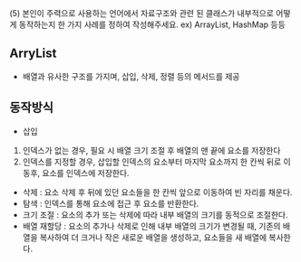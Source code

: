(5) 본인이 주력으로 사용하는 언어에서 자료구조와 관련 된 클래스가 내부적으로 어떻게 동작하는지 한 가지 사례를 정하여 작성해주세요. 
  ex) ArrayList, HashMap 등등

## ArryList
- 배열과 유사한 구조를 가지며, 삽입, 삭제, 정렬 등의 메서드를 제공

## 동작방식
- 삽입
1) 인덱스가 없는 경우, 필요 시 배열 크기 조절 후 배열의 맨 끝에 요소를 저장한다
2) 인덱스를 지정할 경우, 삽입할 인덱스의 요소부터 마지막 요소까지 한 칸씩 뒤로 이동후, 요소를 인덱스에 저장한다.

- 삭제 : 요소 삭제 후 뒤에 있던 요소들을 한 칸씩 앞으로 이동하여 빈 자리를 채운다.
- 탐색 : 인덱스를 통해 요소에 접근 후 요소를 반환한다.
- 크기 조절 : 요소의 추가 또는 삭제에 따라 내부 배열의 크기를 동적으로 조절한다.
- 배열 재할당 : 요소의 추가나 삭제로 인해 내부 배열의 크기가 변경될 때, 기존의 배열을 복사하여 더 크거나 작은 새로운 배열을 생성하고, 요소들을 새 배열에 복사한다. 
